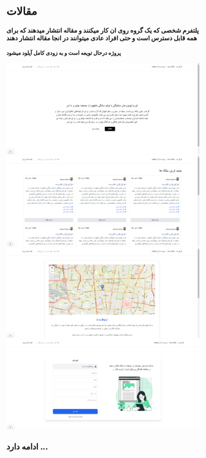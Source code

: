 
 # مقالات
  ### پلتفرم شخصی که یک گروه روی ان کار میکنند و مقاله انتشار میدهند که برای همه قابل دسترس است و حتی افراد عادی میتوانند در انجا مقاله انتشار دهند 
#### پروژه درحال تویعه است و به زودی کامل آپلود میشود 


<img src='https://github.com/abolfazl-khalaj/project_release-blog/blob/main/screenshotPage/Screenshot%20(112).png' />
<img src='https://github.com/abolfazl-khalaj/project_release-blog/blob/main/screenshotPage/Screenshot%20(113).png' />
<img src='https://github.com/abolfazl-khalaj/project_release-blog/blob/main/screenshotPage/Screenshot%20(114).png' />
<img src='https://github.com/abolfazl-khalaj/project_release-blog/blob/main/screenshotPage/Screenshot%20(115).png' />

## ادامه دارد ...
